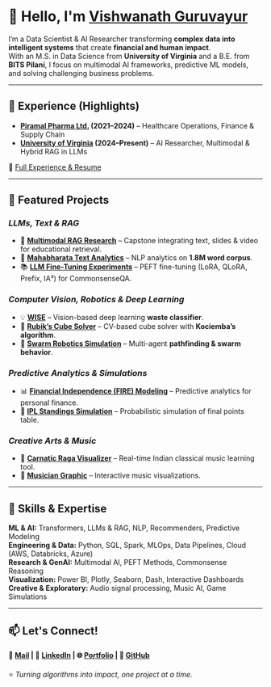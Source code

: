 # 👋 Hello, I'm [Vishwanath Guruvayur](https://vishguru.com)

I’m a Data Scientist & AI Researcher transforming **complex data into intelligent systems** that create **financial and human impact**.  
With an M.S. in Data Science from **University of Virginia** and a B.E. from **BITS Pilani**, I focus on multimodal AI frameworks, predictive ML models, and solving challenging business problems.

---

## 💼 Experience (Highlights)

- **[Piramal Pharma Ltd.](https://www.piramalpharma.com/) (2021–2024)** – Healthcare Operations, Finance & Supply Chain  
- **[University of Virginia](https://datascience.virginia.edu/) (2024–Present)** – AI Researcher, Multimodal & Hybrid RAG in LLMs  

🔗 [Full Experience & Resume](https://resume.vishguru.com)

---

## 🚀 Featured Projects

### *LLMs, Text & RAG*
- 🧠 [**Multimodal RAG Research**](https://github.com/MSDS-Capstone-Project/MultiModalRAG) – Capstone integrating text, slides & video for educational retrieval.  
- 📖 [**Mahabharata Text Analytics**](https://mahabharata.vishguru.com) – NLP analytics on **1.8M word corpus**.  
- 📚 [**LLM Fine-Tuning Experiments**](https://github.com/vishugp/Comparative_LLM_FineTuning) – PEFT fine-tuning (LoRA, QLoRA, Prefix, IA³) for CommonsenseQA.

### *Computer Vision, Robotics & Deep Learning*
- 💡 [**WISE**](https://github.com/vishugp/WISE) – Vision-based deep learning **waste classifier**.  
- 🧩 [**Rubik’s Cube Solver**](https://github.com/vishugp/rubiks_cube_solver) – CV-based cube solver with **Kociemba’s algorithm**.  
- 🤖 [**Swarm Robotics Simulation**](https://github.com/vishugp/swarm_collection) – Multi-agent **pathfinding & swarm behavior**.

### *Predictive Analytics & Simulations*
- 📊 [**Financial Independence (FIRE) Modeling**](https://github.com/vishugp/FIRE) – Predictive analytics for personal finance.  
- 🏏 [**IPL Standings Simulation**](https://github.com/vishugp/IPL_Simulation) – Probabilistic simulation of final points table.

### *Creative Arts & Music*
- 🎵 [**Carnatic Raga Visualizer**](https://carnatic.vishguru.com) – Real-time Indian classical music learning tool.  
- 🎤 [**Musician Graphic**](https://vishugp.github.io/MusicMandala) – Interactive music visualizations.

---

## 🔬 Skills & Expertise

**ML & AI:** Transformers, LLMs & RAG, NLP, Recommenders, Predictive Modeling  
**Engineering & Data:** Python, SQL, Spark, MLOps, Data Pipelines, Cloud (AWS, Databricks, Azure)  
**Research & GenAI:** Multimodal AI, PEFT Methods, Commonsense Reasoning  
**Visualization:** Power BI, Plotly, Seaborn, Dash, Interactive Dashboards  
**Creative & Exploratory:** Audio signal processing, Music AI, Game Simulations  

---

## 📫 Let's Connect!

#### 📧 [Mail](mailto:vishguru2704@gmail.com) | 💼 [LinkedIn](https://www.linkedin.com/in/vishgp) | 🌐 [Portfolio](https://vishguru.com) | 🐙 [GitHub](https://github.com/vishugp)  

⭐ *Turning algorithms into impact, one project at a time.*
